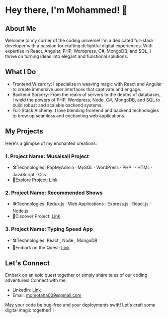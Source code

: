# Hey there, I'm Mohammed! 👋

## About Me
Welcome to my corner of the coding universe! I'm a dedicated full-stack developer with a passion for crafting delightful digital experiences. With expertise in React, Angular, PHP, Wordpress, C#, MongoDB, and SQL, I thrive on turning ideas into elegant and functional solutions.

## What I Do
- Frontend Wizardry: I specialize in weaving magic with React and Angular to create immersive user interfaces that captivate and engage.
- Backend Sorcery: From the realm of servers to the depths of databases, I wield the powers of PHP, Wordpress, Node, C#, MongoDB, and SQL to build robust and scalable backend systems.
- Full-Stack Alchemy: I love blending frontend and backend technologies to brew up seamless and enchanting web applications.

## My Projects
Here's a glimpse of my enchanted creations:

### 1. Project Name: Musalsali Project
   - 🛠️Technologies: PhpMyAdmin · MySQL · WordPress · PHP · · HTML · JavaScript · Css
   - 🌟Explore Project: [Link](http://musalsali.byethost9.com)

### 2. Project Name: Recommended Shows
   - 🛠️Technologies: Redux.js · Web Applications · Express.js · React.js · Node.js
   - 🌟Discover Project: [Link](https://recommended-shows-mt.netlify.app/)

### 3. Project Name: Typing Speed App
   - 🛠️Technologies: React , Node , MongoDB
   - 🌟Embark on the Quest: [Link](https://typing-speed-mt.netlify.app/)


## Let's Connect
Embark on an epic quest together or simply share tales of our coding adventures! Connect with me:
- LinkedIn: [Link](https://www.linkedin.com/in/mohammed-taha-07141422b/)
- Email: momotaha039@gmail.com

May your code be bug-free and your deployments swift! Let's craft some digital magic together! ✨
